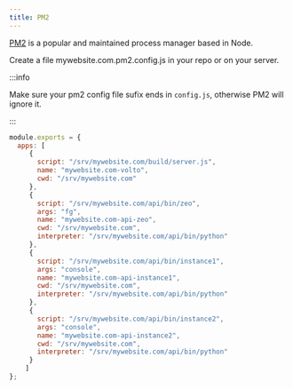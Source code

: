 ```yaml
---
title: PM2
---
```


[PM2](https://pm2.keymetrics.io/) is a popular and maintained process manager based in Node.

Create a file mywebsite.com.pm2.config.js in your repo or on your server.

:::info

Make sure your pm2 config file sufix ends in `config.js`, otherwise PM2 will ignore it.

:::

``` js
module.exports = {
  apps: [
     {
       script: "/srv/mywebsite.com/build/server.js",
       name: "mywebsite.com-volto",
       cwd: "/srv/mywebsite.com"
     },
     {
       script: "/srv/mywebsite.com/api/bin/zeo",
       args: "fg",
       name: "mywebsite.com-api-zeo",
       cwd: "/srv/mywebsite.com",
       interpreter: "/srv/mywebsite.com/api/bin/python"
     },
     {
       script: "/srv/mywebsite.com/api/bin/instance1",
       args: "console",
       name: "mywebsite.com-api-instance1",
       cwd: "/srv/mywebsite.com",
       interpreter: "/srv/mywebsite.com/api/bin/python"
     },
     {
       script: "/srv/mywebsite.com/api/bin/instance2",
       args: "console",
       name: "mywebsite.com-api-instance2",
       cwd: "/srv/mywebsite.com",
       interpreter: "/srv/mywebsite.com/api/bin/python"
     }
    ]
};
```
